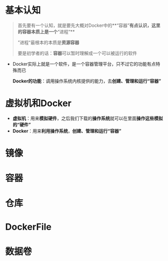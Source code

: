 # 基本认知

> 首先要有一个认知，就是要先大概对Docker中的**“容器”**有点认识，这里的容器本质上是一个**“进程“**
>
> ”进程“最根本的本质是**资源容器**
>
> 要是初学者的话：**容器**可以暂时理解成一个可以被运行的软件

- Docker实际上就是一个软件，是一个容器管理平台，只不过它的功能有点特殊而已

  **Docker的功能**：调用操作系统内核提供的能力，去**创建、管理和运行“容器”**



# 虚拟机和Docker

- **虚拟机**：用来**模拟硬件**，之后我们下载的**操作系统**就可以在里面**操作这些模拟的“硬件”**
- **Docker**：用来**利用操作系统**，**创建、管理和运行“容器”**



# 镜像



# 容器



# 仓库



# DockerFile



# 数据卷